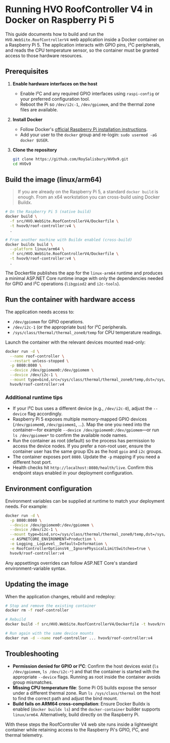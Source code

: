 # Running HVO RoofController V4 in Docker on Raspberry Pi 5

This guide documents how to build and run the `HVO.WebSite.RoofControllerV4` web application inside a Docker container on a Raspberry Pi 5. The application interacts with GPIO pins, I²C peripherals, and reads the CPU temperature sensor, so the container must be granted access to those hardware resources.

## Prerequisites

1. **Enable hardware interfaces on the host**
   - Enable I²C and any required GPIO interfaces using `raspi-config` or your preferred configuration tool.
   - Reboot the Pi so `/dev/i2c-1`, `/dev/gpiomem`, and the thermal zone files are available.

2. **Install Docker**
   - Follow Docker's [official Raspberry Pi installation instructions](https://docs.docker.com/engine/install/debian/#install-using-the-repository).
   - Add your user to the `docker` group and re-login: `sudo usermod -aG docker $USER`.

3. **Clone the repository**
   ```bash
   git clone https://github.com/RoySalisbury/HVOv9.git
   cd HVOv9
   ```

## Build the image (linux/arm64)

> If you are already on the Raspberry Pi 5, a standard `docker build` is enough. From an x64 workstation you can cross-build using Docker Buildx.

```bash
# On the Raspberry Pi 5 (native build)
docker build \
  -f src/HVO.WebSite.RoofControllerV4/Dockerfile \
  -t hvov9/roof-controller:v4 \
  .

# From another machine with Buildx enabled (cross-build)
docker buildx build \
  --platform linux/arm64 \
  -f src/HVO.WebSite.RoofControllerV4/Dockerfile \
  -t hvov9/roof-controller:v4 \
  .
```

The Dockerfile publishes the app for the `linux-arm64` runtime and produces a minimal ASP.NET Core runtime image with only the dependencies needed for GPIO and I²C operations (`libgpiod2` and `i2c-tools`).

## Run the container with hardware access

The application needs access to:

- `/dev/gpiomem` for GPIO operations.
- `/dev/i2c-1` (or the appropriate bus) for I²C peripherals.
- `/sys/class/thermal/thermal_zone0/temp` for CPU temperature readings.

Launch the container with the relevant devices mounted read-only:

```bash
docker run -d \
  --name roof-controller \
  --restart unless-stopped \
  -p 8080:8080 \
  --device /dev/gpiomem0:/dev/gpiomem \
  --device /dev/i2c-1 \
  --mount type=bind,src=/sys/class/thermal/thermal_zone0/temp,dst=/sys/class/thermal/thermal_zone0/temp,readonly \
  hvov9/roof-controller:v4
```

### Additional runtime tips

- If your I²C bus uses a different device (e.g., `/dev/i2c-0`), adjust the `--device` flag accordingly.
- Raspberry Pi 5 exposes multiple memory-mapped GPIO devices (`/dev/gpiomem0`, `/dev/gpiomem1`, ...). Map the one you need into the container—for example `--device /dev/gpiomem0:/dev/gpiomem`—or run `ls /dev/gpiomem*` to confirm the available node names.
- Run the container as root (default) so the process has permission to access the device nodes. If you prefer a non-root user, ensure the container user has the same group IDs as the host `gpio` and `i2c` groups.
- The container exposes port `8080`. Update the `-p` mapping if you need a different host port.
- Health checks hit `http://localhost:8080/health/live`. Confirm this endpoint stays enabled in your deployment configuration.

## Environment configuration

Environment variables can be supplied at runtime to match your deployment needs. For example:

```bash
docker run -d \
  -p 8080:8080 \
  --device /dev/gpiomem0:/dev/gpiomem \
  --device /dev/i2c-1 \
  --mount type=bind,src=/sys/class/thermal/thermal_zone0/temp,dst=/sys/class/thermal/thermal_zone0/temp,readonly \
  -e ASPNETCORE_ENVIRONMENT=Production \
  -e Logging__LogLevel__Default=Information \
  -e RoofControllerOptionsV4__IgnorePhysicalLimitSwitches=true \
  hvov9/roof-controller:v4
```

Any appsettings overrides can follow ASP.NET Core's standard environment-variable syntax.

## Updating the image

When the application changes, rebuild and redeploy:

```bash
# Stop and remove the existing container
docker rm -f roof-controller

# Rebuild
docker build -f src/HVO.WebSite.RoofControllerV4/Dockerfile -t hvov9/roof-controller:v4 .

# Run again with the same device mounts
docker run -d --name roof-controller ... hvov9/roof-controller:v4
```

## Troubleshooting

- **Permission denied for GPIO or I²C**: Confirm the host devices exist (`ls /dev/gpiomem`, `ls /dev/i2c-*`) and that the container is started with the appropriate `--device` flags. Running as root inside the container avoids group mismatches.
- **Missing CPU temperature file**: Some Pi OS builds expose the sensor under a different thermal zone. Run `ls /sys/class/thermal` on the host to find the correct path and adjust the bind mount.
- **Build fails on ARM64 cross-compilation**: Ensure Docker Buildx is enabled (`docker buildx ls`) and the `docker-container` builder supports `linux/arm64`. Alternatively, build directly on the Raspberry Pi.

With these steps the RoofController V4 web site runs inside a lightweight container while retaining access to the Raspberry Pi's GPIO, I²C, and thermal telemetry.
